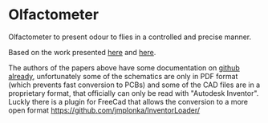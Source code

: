 # Olfactometer

Olfactometer to present odour to flies in a controlled and precise manner. 

Based on the work presented [here](https://www.pnas.org/content/111/47/16925) and [here](https://www.sciencedirect.com/science/article/pii/S2589004218300646).


The authors of the papers above have some documentation on [github already](https://github.com/grg2rsr/OlfactoryStimulator), unfortunately some of the schematics are only in PDF format (which prevents fast conversion to PCBs) and some of the CAD files are in a proprietary format, that officially can only be read with "Autodesk Inventor". Luckly there is a plugin for FreeCad that allows the conversion to a more open format https://github.com/jmplonka/InventorLoader/

